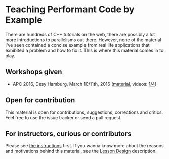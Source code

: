 # Teaching Performant Code by Example

There are hundreds of C++ tutorials on the web, there are possibly a lot more introductions to parallelisms out there. However, none of the material I've seen contained a concise example from real life applications that exhibited a problem and how to fix it. This is where this material comes in to play.

## Workshops given

* APC 2016, Desy Hamburg, March 10/11th, 2016 ([material](https://idisk.mpi-cbg.de/~steinbac/performance-by-example/), videos: [1/4](https://www.youtube.com/watch?v=fSds5nJCyfg))

## Open for contribution

This material is open for contributions, suggestions, corrections and critics. Feel free to use the issue tracker or send a pull request.

## For instructors, curious or contributors

Please see [the instructions](instructors.md) first. If you wanna know more about the reasons and motivations behind this material, see the [Lesson Design](design.md) description.


